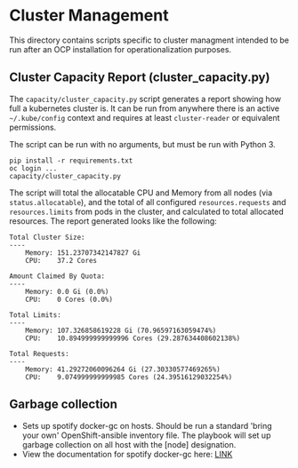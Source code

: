 # Cluster Management

This directory contains scripts specific to cluster managment intended to be run after an OCP installation for operationalization purposes.

## Cluster Capacity Report (cluster_capacity.py)

The `capacity/cluster_capacity.py` script generates a report showing how full a kubernetes cluster is. It can be run from anywhere there is an active `~/.kube/config` context and requires at least `cluster-reader` or equivalent permissions.

The script can be run with no arguments, but must be run with Python 3.

```
pip install -r requirements.txt
oc login ...
capacity/cluster_capacity.py
```

The script will total the allocatable CPU and Memory from all nodes (via `status.allocatable`), and the total of all configured `resources.requests` and `resources.limits` from pods in the cluster, and calculated to total allocated resources. The report generated looks like the following:

```
Total Cluster Size:
----
	Memory:	151.23707342147827 Gi
	CPU:	37.2 Cores

Amount Claimed By Quota:
----
	Memory:	0.0 Gi (0.0%)
	CPU:	0 Cores (0.0%)

Total Limits:
----
	Memory:	107.326858619228 Gi (70.96597163059474%)
	CPU:	10.894999999999996 Cores (29.287634408602138%)

Total Requests:
----
	Memory:	41.29272060096264 Gi (27.30330577469265%)
	CPU:	9.074999999999985 Cores (24.39516129032254%)

```

## Garbage collection

- Sets up spotify docker-gc on hosts. Should be run a standard 'bring your own' OpenShift-ansible inventory file. The playbook will set up garbage collection on all host with the [node] designation.
- View the documentation for spotify docker-gc here: [LINK](https://github.com/spotify/docker-gc)
